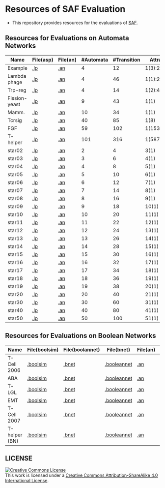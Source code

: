 # Resources of SAF Evaluation

- This repository provides resources for the evaluations of [SAF](https://github.com/TakehideSoh/SAF).

## Resources for Evaluations on Automata Networks

| Name|File(asp)|File(an)|#Automata|#Transition|Attractors|ASP|SAF(S)|SAF(E) |
| ---|---|---|---|---|---|---|---|--- |
| Example|[.lp](/exp-automata-network/benchmark/toy-ex2.lp)|[.an](/exp-automata-network/benchmark/toy-ex2.an)|4|12|1(3):2(1):4(1)|[asp](exp-automata-network/result/toy-ex2.lp.k_4.anSolverAsp221027.time10800.log)|[SAF(S)](exp-automata-network/result/toy-ex2.an.k_4.saf230420-16h03m-sat4j.time10800.log)|[SAF(E)](exp-automata-network/result/toy-ex2.an.k_4.saf230420-16h03m-sat4j.time10800.log) |
| Lambda phage|[.lp](/exp-automata-network/benchmark/lambda-phage.lp)|[.an](/exp-automata-network/benchmark/lambda-phage.an)|4|46|1(1):2(1)|[asp](exp-automata-network/result/lambda-phage.lp.k_2.anSolverAsp221027.time10800.log)|[SAF(S)](exp-automata-network/result/lambda-phage.an.k_2.saf230420-16h03m-sat4j.time10800.log)|[SAF(E)](exp-automata-network/result/lambda-phage.an.k_2.saf230420-16h03m-sat4j.time10800.log) |
| Trp-reg|[.lp](/exp-automata-network/benchmark/Trp_reg.lp)|[.an](/exp-automata-network/benchmark/Trp_reg.an)|4|14|1(2):4(1)|[asp](exp-automata-network/result/Trp_reg.lp.k_4.anSolverAsp221027.time10800.log)|[SAF(S)](exp-automata-network/result/Trp_reg.an.k_4.saf230420-16h03m-sat4j.time10800.log)|[SAF(E)](exp-automata-network/result/Trp_reg.an.k_4.saf230420-16h03m-sat4j.time10800.log) |
| Fission-yeast|[.lp](/exp-automata-network/benchmark/fisson-yeast.lp)|[.an](/exp-automata-network/benchmark/fisson-yeast.an)|9|43|1(1)|[asp](exp-automata-network/result/fisson-yeast.lp.k_1.anSolverAsp221027.time10800.log)|[SAF(S)](exp-automata-network/result/fisson-yeast.an.k_1.saf230420-16h03m-sat4j.time10800.log)|[SAF(E)](exp-automata-network/result/fisson-yeast.an.k_1.saf230420-16h03m-sat4j.time10800.log) |
| Mamm.|[.lp](/exp-automata-network/benchmark/mammalian.lp)|[.an](/exp-automata-network/benchmark/mammalian.an)|10|34|1(1)|[asp](exp-automata-network/result/mammalian.lp.k_1.anSolverAsp221027.time10800.log)|[SAF(S)](exp-automata-network/result/mammalian.an.k_1.saf230420-16h03m-sat4j.time10800.log)|[SAF(E)](exp-automata-network/result/mammalian.an.k_1.saf230420-16h03m-bddcadical.time10800.log) |
| Tcrsig|[.lp](/exp-automata-network/benchmark/tcrsig40.lp)|[.an](/exp-automata-network/benchmark/tcrsig40.an)|40|85|1(8)|[asp](exp-automata-network/result/tcrsig40.lp.k_1.anSolverAsp221027.time10800.log)|[SAF(S)](exp-automata-network/result/tcrsig40.an.k_1.saf230420-16h03m-sat4j.time10800.log)|[SAF(E)](exp-automata-network/result/tcrsig40.an.k_1.saf230420-16h03m-bddcadical.time10800.log) |
| FGF|[.lp](/exp-automata-network/benchmark/FGF_pathway.lp)|[.an](/exp-automata-network/benchmark/FGF_pathway.an)|59|102|1(1536)|[asp](exp-automata-network/result/FGF_pathway.lp.k_1.anSolverAsp221027.time10800.log)|[SAF(S)](exp-automata-network/result/FGF_pathway.an.k_1.saf230420-16h03m-sat4j.time10800.log)|[SAF(E)](exp-automata-network/result/FGF_pathway.an.k_1.saf230420-16h03m-sat4j.time10800.log) |
| T-helper|[.lp](/exp-automata-network/benchmark/frontiers-th.lp)|[.an](/exp-automata-network/benchmark/frontiers-th.an)|101|316|1(5875504)|[asp](exp-automata-network/result/frontiers-th.lp.k_1.anSolverAsp221027.time10800.log.gz)|[SAF(S)](exp-automata-network/result/frontiers-th.an.k_1.saf230420-16h03m-sat4j.time10800.log.gz)|[SAF(E)](exp-automata-network/result/frontiers-th.an.k_1.saf230420-16h03m-bddcadical.time10800.log.gz) |
| star02|[.lp](/exp-automata-network/benchmark/star02.lp)|[.an](/exp-automata-network/benchmark/star02.an)|2|4|3(1)|[asp](exp-automata-network/result/star02.lp.k_4.anSolverAsp221027.time10800.log)|[SAF(S)](exp-automata-network/result/star02.an.k_3.saf230420-16h03m-sat4j.time10800.log)|[SAF(E)](exp-automata-network/result/star02.an.k_3.saf230420-16h03m-bddcadical.time10800.log) |
| star03|[.lp](/exp-automata-network/benchmark/star03.lp)|[.an](/exp-automata-network/benchmark/star03.an)|3|6|4(1)|[asp](exp-automata-network/result/star03.lp.k_6.anSolverAsp221027.time10800.log)|[SAF(S)](exp-automata-network/result/star03.an.k_4.saf230420-16h03m-sat4j.time10800.log)|[SAF(E)](exp-automata-network/result/star03.an.k_4.saf230420-16h03m-sat4j.time10800.log) |
| star04|[.lp](/exp-automata-network/benchmark/star04.lp)|[.an](/exp-automata-network/benchmark/star04.an)|4|8|5(1)|[asp](exp-automata-network/result/star04.lp.k_8.anSolverAsp221027.time10800.log)|[SAF(S)](exp-automata-network/result/star04.an.k_5.saf230420-16h03m-sat4j.time10800.log)|[SAF(E)](exp-automata-network/result/star04.an.k_5.saf230420-16h03m-bddcadical.time10800.log) |
| star05|[.lp](/exp-automata-network/benchmark/star05.lp)|[.an](/exp-automata-network/benchmark/star05.an)|5|10|6(1)|[asp](exp-automata-network/result/star05.lp.k_10.anSolverAsp221027.time10800.log)|[SAF(S)](exp-automata-network/result/star05.an.k_6.saf230420-16h03m-sat4j.time10800.log)|[SAF(E)](exp-automata-network/result/star05.an.k_6.saf230420-16h03m-bddcadical.time10800.log) |
| star06|[.lp](/exp-automata-network/benchmark/star06.lp)|[.an](/exp-automata-network/benchmark/star06.an)|6|12|7(1)|[asp](exp-automata-network/result/star06.lp.k_12.anSolverAsp221027.time10800.log)|[SAF(S)](exp-automata-network/result/star06.an.k_7.saf230420-16h03m-sat4j.time10800.log)|[SAF(E)](exp-automata-network/result/star06.an.k_7.saf230420-16h03m-sat4j.time10800.log) |
| star07|[.lp](/exp-automata-network/benchmark/star07.lp)|[.an](/exp-automata-network/benchmark/star07.an)|7|14|8(1)|[asp](exp-automata-network/result/star07.lp.k_14.anSolverAsp221027.time10800.log)|[SAF(S)](exp-automata-network/result/star07.an.k_8.saf230420-16h03m-sat4j.time10800.log)|[SAF(E)](exp-automata-network/result/star07.an.k_8.saf230420-16h03m-bddcadical.time10800.log) |
| star08|[.lp](/exp-automata-network/benchmark/star08.lp)|[.an](/exp-automata-network/benchmark/star08.an)|8|16|9(1)|[asp](exp-automata-network/result/star08.lp.k_16.anSolverAsp221027.time10800.log)|[SAF(S)](exp-automata-network/result/star08.an.k_9.saf230420-16h03m-sat4j.time10800.log)|[SAF(E)](exp-automata-network/result/star08.an.k_9.saf230420-16h03m-bddcadical.time10800.log) |
| star09|[.lp](/exp-automata-network/benchmark/star09.lp)|[.an](/exp-automata-network/benchmark/star09.an)|9|18|10(1)|[asp](exp-automata-network/result/star09.lp.k_18.anSolverAsp221027.time10800.log)|[SAF(S)](exp-automata-network/result/star09.an.k_10.saf230420-16h03m-sat4j.time10800.log)|[SAF(E)](exp-automata-network/result/star09.an.k_10.saf230420-16h03m-bddcadical.time10800.log) |
| star10|[.lp](/exp-automata-network/benchmark/star10.lp)|[.an](/exp-automata-network/benchmark/star10.an)|10|20|11(1)|[asp](exp-automata-network/result/star10.lp.k_20.anSolverAsp221027.time10800.log)|[SAF(S)](exp-automata-network/result/star10.an.k_11.saf230420-16h03m-sat4j.time10800.log)|[SAF(E)](exp-automata-network/result/star10.an.k_11.saf230420-16h03m-sat4j.time10800.log) |
| star11|[.lp](/exp-automata-network/benchmark/star11.lp)|[.an](/exp-automata-network/benchmark/star11.an)|11|22|12(1)|[asp](exp-automata-network/result/star11.lp.k_22.anSolverAsp221027.time10800.log)|[SAF(S)](exp-automata-network/result/star11.an.k_12.saf230420-16h03m-sat4j.time10800.log)|[SAF(E)](exp-automata-network/result/star11.an.k_12.saf230420-16h03m-bddcadical.time10800.log) |
| star12|[.lp](/exp-automata-network/benchmark/star12.lp)|[.an](/exp-automata-network/benchmark/star12.an)|12|24|13(1)|[asp](exp-automata-network/result/star12.lp.k_24.anSolverAsp221027.time10800.log)|[SAF(S)](exp-automata-network/result/star12.an.k_13.saf230420-16h03m-sat4j.time10800.log)|[SAF(E)](exp-automata-network/result/star12.an.k_13.saf230420-16h03m-bddcadical.time10800.log) |
| star13|[.lp](/exp-automata-network/benchmark/star13.lp)|[.an](/exp-automata-network/benchmark/star13.an)|13|26|14(1)|[asp](exp-automata-network/result/star13.lp.k_26.anSolverAsp221027.time10800.log)|[SAF(S)](exp-automata-network/result/star13.an.k_14.saf230420-16h03m-sat4j.time10800.log)|[SAF(E)](exp-automata-network/result/star13.an.k_14.saf230420-16h03m-bddcadical.time10800.log) |
| star14|[.lp](/exp-automata-network/benchmark/star14.lp)|[.an](/exp-automata-network/benchmark/star14.an)|14|28|15(1)|[asp](exp-automata-network/result/star14.lp.k_28.anSolverAsp221027.time10800.log)|[SAF(S)](exp-automata-network/result/star14.an.k_15.saf230420-16h03m-sat4j.time10800.log)|[SAF(E)](exp-automata-network/result/star14.an.k_15.saf230420-16h03m-sat4j.time10800.log) |
| star15|[.lp](/exp-automata-network/benchmark/star15.lp)|[.an](/exp-automata-network/benchmark/star15.an)|15|30|16(1)|[asp](exp-automata-network/result/star15.lp.k_30.anSolverAsp221027.time10800.log)|[SAF(S)](exp-automata-network/result/star15.an.k_16.saf230420-16h03m-sat4j.time10800.log)|[SAF(E)](exp-automata-network/result/star15.an.k_16.saf230420-16h03m-bddcadical.time10800.log) |
| star16|[.lp](/exp-automata-network/benchmark/star16.lp)|[.an](/exp-automata-network/benchmark/star16.an)|16|32|17(1)|[asp](exp-automata-network/result/star16.lp.k_32.anSolverAsp221027.time10800.log)|[SAF(S)](exp-automata-network/result/star16.an.k_17.saf230420-16h03m-sat4j.time10800.log)|[SAF(E)](exp-automata-network/result/star16.an.k_17.saf230420-16h03m-bddcadical.time10800.log) |
| star17|[.lp](/exp-automata-network/benchmark/star17.lp)|[.an](/exp-automata-network/benchmark/star17.an)|17|34|18(1)|[asp](exp-automata-network/result/star17.lp.k_34.anSolverAsp221027.time10800.log)|[SAF(S)](exp-automata-network/result/star17.an.k_18.saf230420-16h03m-sat4j.time10800.log)|[SAF(E)](exp-automata-network/result/star17.an.k_18.saf230420-16h03m-bddcadical.time10800.log) |
| star18|[.lp](/exp-automata-network/benchmark/star18.lp)|[.an](/exp-automata-network/benchmark/star18.an)|18|36|19(1)|[asp](exp-automata-network/result/star18.lp.k_36.anSolverAsp221027.time10800.log)|[SAF(S)](exp-automata-network/result/star18.an.k_19.saf230420-16h03m-sat4j.time10800.log)|[SAF(E)](exp-automata-network/result/star18.an.k_19.saf230420-16h03m-bddcadical.time10800.log) |
| star19|[.lp](/exp-automata-network/benchmark/star19.lp)|[.an](/exp-automata-network/benchmark/star19.an)|19|38|20(1)|[asp](exp-automata-network/result/star19.lp.k_38.anSolverAsp221027.time10800.log)|[SAF(S)](exp-automata-network/result/star19.an.k_20.saf230420-16h03m-sat4j.time10800.log)|[SAF(E)](exp-automata-network/result/star19.an.k_20.saf230420-16h03m-bddcadical.time10800.log) |
| star20|[.lp](/exp-automata-network/benchmark/star20.lp)|[.an](/exp-automata-network/benchmark/star20.an)|20|40|21(1)|[asp](exp-automata-network/result/star20.lp.k_40.anSolverAsp221027.time10800.log)|[SAF(S)](exp-automata-network/result/star20.an.k_21.saf230420-16h03m-sat4j.time10800.log)|[SAF(E)](exp-automata-network/result/star20.an.k_21.saf230420-16h03m-sat4j.time10800.log) |
| star30|[.lp](/exp-automata-network/benchmark/star30.lp)|[.an](/exp-automata-network/benchmark/star30.an)|30|60|31(1)|[asp](exp-automata-network/result/star30.lp.k_60.anSolverAsp221027.time10800.log)|[SAF(S)](exp-automata-network/result/star30.an.k_31.saf230420-16h03m-sat4j.time10800.log)|[SAF(E)](exp-automata-network/result/star30.an.k_31.saf230420-16h03m-sat4j.time10800.log) |
| star40|[.lp](/exp-automata-network/benchmark/star40.lp)|[.an](/exp-automata-network/benchmark/star40.an)|40|80|41(1)|[asp](exp-automata-network/result/star40.lp.k_80.anSolverAsp221027.time10800.log)|[SAF(S)](exp-automata-network/result/star40.an.k_41.saf230420-16h03m-sat4j.time10800.log)|[SAF(E)](exp-automata-network/result/star40.an.k_41.saf230420-16h03m-bddcadical.time10800.log) |
| star50|[.lp](/exp-automata-network/benchmark/star50.lp)|[.an](/exp-automata-network/benchmark/star50.an)|50|100|51(1)|[asp](exp-automata-network/result/star50.lp.k_100.anSolverAsp221027.time10800.log)|[SAF(S)](exp-automata-network/result/star50.an.k_51.saf230420-16h03m-sat4j.time10800.log)|[SAF(E)](exp-automata-network/result/star50.an.k_51.saf230420-16h03m-bddcadical.time10800.log) |



## Resources for Evaluations on Boolean Networks

| Name|File(boolsim)|File(boolannet)|File(bnet)|File(an)|#Var|Boolsim|Cabean|Pyboolnet|Pystablemotifs|SAF(S)|SAF(E) |
| ---|---|---|---|---|---|---|---|---|---|---|--- |
| T-Cell 2006|[.boolsim](/exp-boolean-network/benchmark/2691_T-Cell_Signaling_2006.booleannet.bnet.boolsim)|[.bnet](/exp-boolean-network/benchmark/2691_T-Cell_Signaling_2006.booleannet.bnet)|[.booleannet](/exp-boolean-network/benchmark/2691_T-Cell_Signaling_2006.booleannet)|[.an](/exp-boolean-network/benchmark/2691_T-Cell_Signaling_2006.booleannet.an)|40|[boolsim](exp-boolean-network/result/2691_T-Cell_Signaling_2006.booleannet.bnet.boolsim.k_1800.boolSim.time2400.log)|[cabean](exp-boolean-network/result/2691_T-Cell_Signaling_2006.booleannet.bnet.k_1800.cabean201.time2400.log)|[pyboolnet](exp-boolean-network/result/2691_T-Cell_Signaling_2006.booleannet.bnet.k_1800.pyboolnet230402-22h42m.time2400.log)|[pystablemotifs](exp-boolean-network/result/2691_T-Cell_Signaling_2006.booleannet.bnet.k_1800.pystablemotif230402-22h50m.time2400.log)|[SAF(S)](exp-boolean-network/result/2691_T-Cell_Signaling_2006.booleannet.an.k_1800.saf230420-16h03m-sat4j.time2400.log)|[SAF(E)](exp-boolean-network/result/2691_T-Cell_Signaling_2006.booleannet.an.k_1800.saf230420-16h03m-bddcadical.time2400.log) |
| ABA|[.boolsim](/exp-boolean-network/benchmark/2161_Guard_Cell_Abscisic_Acid_Signaling.booleannet.bnet.boolsim)|[.bnet](/exp-boolean-network/benchmark/2161_Guard_Cell_Abscisic_Acid_Signaling.booleannet.bnet)|[.booleannet](/exp-boolean-network/benchmark/2161_Guard_Cell_Abscisic_Acid_Signaling.booleannet)|[.an](/exp-boolean-network/benchmark/2161_Guard_Cell_Abscisic_Acid_Signaling.booleannet.an)|44|[boolsim](exp-boolean-network/result/2161_Guard_Cell_Abscisic_Acid_Signaling.booleannet.bnet.boolsim.k_1800.boolSim.time2400.log)|[cabean](exp-boolean-network/result/2161_Guard_Cell_Abscisic_Acid_Signaling.booleannet.bnet.k_1800.cabean201.time2400.log)|[pyboolnet](exp-boolean-network/result/2161_Guard_Cell_Abscisic_Acid_Signaling.booleannet.bnet.k_1800.pyboolnet230402-22h42m.time2400.log)|[pystablemotifs](exp-boolean-network/result/2161_Guard_Cell_Abscisic_Acid_Signaling.booleannet.bnet.k_1800.pystablemotif230402-22h50m.time2400.log)|[SAF(S)](exp-boolean-network/result/2161_Guard_Cell_Abscisic_Acid_Signaling.booleannet.an.k_1800.saf230420-16h03m-sat4j.time2400.log)|[SAF(E)](exp-boolean-network/result/2161_Guard_Cell_Abscisic_Acid_Signaling.booleannet.an.k_1800.saf230420-16h03m-bddcadical.time2400.log) |
| T-LGL|[.boolsim](/exp-boolean-network/benchmark/2176_T-LGL_Survival_Network_2008.booleannet.bnet.boolsim)|[.bnet](/exp-boolean-network/benchmark/2176_T-LGL_Survival_Network_2008.booleannet.bnet)|[.booleannet](/exp-boolean-network/benchmark/2176_T-LGL_Survival_Network_2008.booleannet)|[.an](/exp-boolean-network/benchmark/2176_T-LGL_Survival_Network_2008.booleannet.an)|61|[boolsim](exp-boolean-network/result/2176_T-LGL_Survival_Network_2008.booleannet.bnet.boolsim.k_1800.boolSim.time2400.log)|[cabean](exp-boolean-network/result/2176_T-LGL_Survival_Network_2008.booleannet.bnet.k_1800.cabean201.time2400.log)|[pyboolnet](exp-boolean-network/result/2176_T-LGL_Survival_Network_2008.booleannet.bnet.k_1800.pyboolnet230402-22h42m.time2400.log)|[pystablemotifs](exp-boolean-network/result/2176_T-LGL_Survival_Network_2008.booleannet.bnet.k_1800.pystablemotif230402-22h50m.time2400.log)|[SAF(S)](exp-boolean-network/result/2176_T-LGL_Survival_Network_2008.booleannet.an.k_1800.saf230420-16h03m-sat4j.time2400.log)|[SAF(E)](exp-boolean-network/result/2176_T-LGL_Survival_Network_2008.booleannet.an.k_1800.saf230420-16h03m-bddcadical.time2400.log) |
| EMT|[.boolsim](/exp-boolean-network/benchmark/EMT.booleannet.bnet.boolsim)|[.bnet](/exp-boolean-network/benchmark/EMT.booleannet.bnet)|[.booleannet](/exp-boolean-network/benchmark/EMT.booleannet)|[.an](/exp-boolean-network/benchmark/EMT.booleannet.an)|69|[boolsim](exp-boolean-network/result/EMT.booleannet.bnet.boolsim.k_1800.boolSim.time2400.log)|[cabean](exp-boolean-network/result/EMT.booleannet.bnet.k_1800.cabean201.time2400.log)|[pyboolnet](exp-boolean-network/result/EMT.booleannet.bnet.k_1800.pyboolnet230402-22h42m.time2400.log)|[pystablemotifs](exp-boolean-network/result/EMT.booleannet.bnet.k_1800.pystablemotif230402-22h50m.time2400.log)|[SAF(S)](exp-boolean-network/result/EMT.booleannet.an.k_1800.saf230420-16h03m-sat4j.time2400.log)|[SAF(E)](exp-boolean-network/result/EMT.booleannet.an.k_1800.saf230420-16h03m-bddcadical.time2400.log) |
| T-Cell 2007|[.boolsim](/exp-boolean-network/benchmark/2171_T_Cell_Receptor_Signaling.booleannet.bnet.boolsim)|[.bnet](/exp-boolean-network/benchmark/2171_T_Cell_Receptor_Signaling.booleannet.bnet)|[.booleannet](/exp-boolean-network/benchmark/2171_T_Cell_Receptor_Signaling.booleannet)|[.an](/exp-boolean-network/benchmark/2171_T_Cell_Receptor_Signaling.booleannet.an)|101|[boolsim](exp-boolean-network/result/2171_T_Cell_Receptor_Signaling.booleannet.bnet.boolsim.k_1800.boolSim.time2400.log)|[cabean](exp-boolean-network/result/2171_T_Cell_Receptor_Signaling.booleannet.bnet.k_1800.cabean201.time2400.log)|[pyboolnet](exp-boolean-network/result/2171_T_Cell_Receptor_Signaling.booleannet.bnet.k_1800.pyboolnet230402-22h42m.time2400.log)|[pystablemotifs](exp-boolean-network/result/2171_T_Cell_Receptor_Signaling.booleannet.bnet.k_1800.pystablemotif230402-22h50m.time2400.log)|[SAF(S)](exp-boolean-network/result/2171_T_Cell_Receptor_Signaling.booleannet.an.k_1800.saf230420-16h03m-sat4j.time2400.log)|[SAF(E)](exp-boolean-network/result/2171_T_Cell_Receptor_Signaling.booleannet.an.k_1800.saf230420-16h03m-bddcadical.time2400.log) |
| T-helper (BN)|[.boolsim](/exp-boolean-network/benchmark_t-helper/jaoude_thdiff.bnet.boolsim)|[.bnet](/exp-boolean-network/benchmark_t-helper/jaoude_thdiff.bnet)|[.booleannet](/exp-boolean-network/benchmark_t-helper/jaoude_thdiff.bnet.booleannet)|[.an](/exp-boolean-network/benchmark_t-helper/jaoude_thdiff.bnet.booleannet.an)|103|[boolsim](exp-boolean-network/result_t-helper/jaoude_thdiff.bnet.boolsim.k_1800.boolSim.time2400.log)|[cabean](exp-boolean-network/result_t-helper/jaoude_thdiff.bnet.k_1800.cabean201.time2400.log)|[pyboolnet](exp-boolean-network/result_t-helper/jaoude_thdiff.bnet.k_1800.pyboolnet230402-22h42m.time2400.log)|[pystablemotifs](exp-boolean-network/result_t-helper/jaoude_thdiff.bnet.k_1800.pystablemotif230402-22h50m.time2400.log)|[SAF(S)](exp-boolean-network/result_t-helper/jaoude_thdiff.bnet.booleannet.an.k_1800.saf230420-16h03m-sat4j.time2400.log.gz)|[SAF(E)](exp-boolean-network/result_t-helper/jaoude_thdiff.bnet.booleannet.an.k_1800.saf230420-16h03m-bddcadical.time2400.log.gz) |

## LICENSE

<a rel="license" href="http://creativecommons.org/licenses/by-sa/4.0/"><img alt="Creative Commons License" style="border-width:0" src="https://i.creativecommons.org/l/by-sa/4.0/88x31.png" /></a><br />This work is licensed under a <a rel="license" href="http://creativecommons.org/licenses/by-sa/4.0/">Creative Commons Attribution-ShareAlike 4.0 International License</a>.

